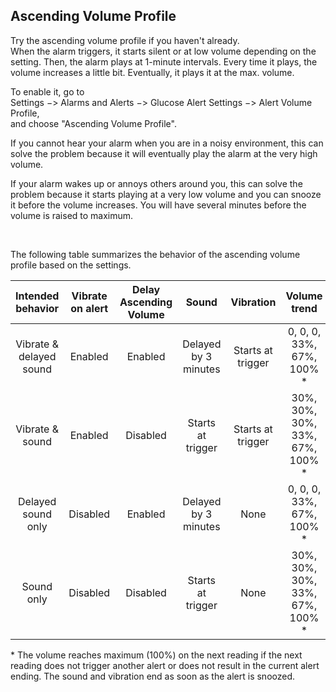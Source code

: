 ## Ascending Volume Profile  

Try the ascending volume profile if you haven't already.  
When the alarm triggers, it starts silent or at low volume depending on the setting.  Then, the alarm plays at 1-minute intervals.  Every time it plays, the volume increases a little bit.  Eventually, it plays it at the max. volume.  
  
To enable it, go to  
Settings &#8722;> Alarms and Alerts &#8722;> Glucose Alert Settings &#8722;> Alert Volume Profile,  
and choose "Ascending Volume Profile".  

If you cannot hear your alarm when you are in a noisy environment, this can solve the problem because it will eventually play the alarm at the very high volume.  

If your alarm wakes up or annoys others around you, this can solve the problem because it starts playing at a very low volume and you can snooze it before the volume increases.  You will have several minutes before the volume is raised to maximum.  

<br/>  

The following table summarizes the behavior of the ascending volume profile based on the settings.  

| Intended behavior | Vibrate on alert | Delay Ascending Volume | Sound | Vibration | Volume trend |  
|:-----------------:|:----------------:|:----------------------:|:-----:|:---------:|:------------:|  
| Vibrate & delayed sound | Enabled | Enabled | Delayed by 3 minutes | Starts at trigger | 0, 0, 0, 33%, 67%, 100% * |  
| Vibrate & sound | Enabled | Disabled | Starts at trigger | Starts at trigger | 30%, 30%, 30%, 33%, 67%, 100% * |  
| Delayed sound only | Disabled | Enabled | Delayed by 3 minutes | None | 0, 0, 0, 33%, 67%, 100% * |  
| Sound only | Disabled | Disabled | Starts at trigger | None | 30%, 30%, 30%, 33%, 67%, 100% * |  
  
\* The volume reaches maximum (100%) on the next reading if the next reading does not trigger another alert or does not result in the current alert ending.  The sound and vibration end as soon as the alert is snoozed.  
